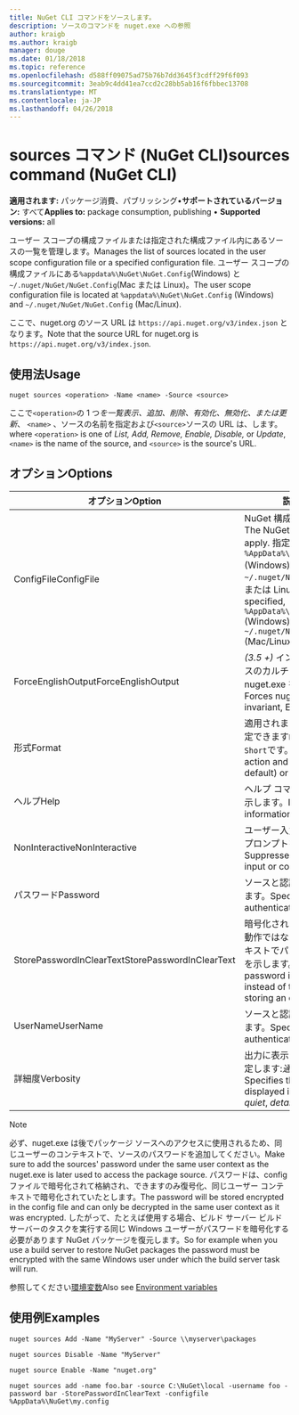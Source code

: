```yaml
---
title: NuGet CLI コマンドをソースします。
description: ソースのコマンドを nuget.exe への参照
author: kraigb
ms.author: kraigb
manager: douge
ms.date: 01/18/2018
ms.topic: reference
ms.openlocfilehash: d588ff09075ad75b76b7dd3645f3cdff29f6f093
ms.sourcegitcommit: 3eab9c4dd41ea7ccd2c28bb5ab16f6fbbec13708
ms.translationtype: MT
ms.contentlocale: ja-JP
ms.lasthandoff: 04/26/2018
---
```

# <a name="sources-command-nuget-cli"></a><span data-ttu-id="efd2b-103">sources コマンド (NuGet CLI)</span><span class="sxs-lookup"><span data-stu-id="efd2b-103">sources command (NuGet CLI)</span></span>

<span data-ttu-id="efd2b-104">**適用されます:** パッケージ消費、パブリッシング&bullet;**サポートされているバージョン:** すべて</span><span class="sxs-lookup"><span data-stu-id="efd2b-104">**Applies to:** package consumption, publishing &bullet; **Supported versions:** all</span></span>

<span data-ttu-id="efd2b-105">ユーザー スコープの構成ファイルまたは指定された構成ファイル内にあるソースの一覧を管理します。</span><span class="sxs-lookup"><span data-stu-id="efd2b-105">Manages the list of sources located in the user scope configuration file or a specified configuration file.</span></span> <span data-ttu-id="efd2b-106">ユーザー スコープの構成ファイルにある`%appdata%\NuGet\NuGet.Config`(Windows) と`~/.nuget/NuGet/NuGet.Config`(Mac または Linux)。</span><span class="sxs-lookup"><span data-stu-id="efd2b-106">The user scope configuration file is located at `%appdata%\NuGet\NuGet.Config` (Windows) and `~/.nuget/NuGet/NuGet.Config` (Mac/Linux).</span></span>

<span data-ttu-id="efd2b-107">ここで、nuget.org のソース URL は `https://api.nuget.org/v3/index.json` となります。</span><span class="sxs-lookup"><span data-stu-id="efd2b-107">Note that the source URL for nuget.org is `https://api.nuget.org/v3/index.json`.</span></span>

## <a name="usage"></a><span data-ttu-id="efd2b-108">使用法</span><span class="sxs-lookup"><span data-stu-id="efd2b-108">Usage</span></span>

```cli
nuget sources <operation> -Name <name> -Source <source>
```

<span data-ttu-id="efd2b-109">ここで`<operation>`の 1 つ*を一覧表示、追加、削除、有効化、無効化、*または*更新*、 `<name>` 、ソースの名前を指定および`<source>`ソースの URL は、します。</span><span class="sxs-lookup"><span data-stu-id="efd2b-109">where `<operation>` is one of *List, Add, Remove, Enable, Disable,* or *Update*, `<name>` is the name of the source, and `<source>` is the source's URL.</span></span>

## <a name="options"></a><span data-ttu-id="efd2b-110">オプション</span><span class="sxs-lookup"><span data-stu-id="efd2b-110">Options</span></span>

| <span data-ttu-id="efd2b-111">オプション</span><span class="sxs-lookup"><span data-stu-id="efd2b-111">Option</span></span> | <span data-ttu-id="efd2b-112">説明</span><span class="sxs-lookup"><span data-stu-id="efd2b-112">Description</span></span> |
| --- | --- |
| <span data-ttu-id="efd2b-113">ConfigFile</span><span class="sxs-lookup"><span data-stu-id="efd2b-113">ConfigFile</span></span> | <span data-ttu-id="efd2b-114">NuGet 構成ファイルを適用します。</span><span class="sxs-lookup"><span data-stu-id="efd2b-114">The NuGet configuration file to apply.</span></span> <span data-ttu-id="efd2b-115">指定しない場合、 `%AppData%\NuGet\NuGet.Config` (Windows) または`~/.nuget/NuGet/NuGet.Config`(Mac または Linux) を使用します。</span><span class="sxs-lookup"><span data-stu-id="efd2b-115">If not specified, `%AppData%\NuGet\NuGet.Config` (Windows) or `~/.nuget/NuGet/NuGet.Config` (Mac/Linux) is used.</span></span>|
| <span data-ttu-id="efd2b-116">ForceEnglishOutput</span><span class="sxs-lookup"><span data-stu-id="efd2b-116">ForceEnglishOutput</span></span> | <span data-ttu-id="efd2b-117">*(3.5 +)* インバリアント、英語ベースのカルチャを使用して実行する nuget.exe を強制します。</span><span class="sxs-lookup"><span data-stu-id="efd2b-117">*(3.5+)* Forces nuget.exe to run using an invariant, English-based culture.</span></span> |
| <span data-ttu-id="efd2b-118">形式</span><span class="sxs-lookup"><span data-stu-id="efd2b-118">Format</span></span> | <span data-ttu-id="efd2b-119">適用されます、`list`アクションを指定できます`Detailed`(既定) または`Short`です。</span><span class="sxs-lookup"><span data-stu-id="efd2b-119">Applies to the `list` action and can be `Detailed` (the default) or `Short`.</span></span> |
| <span data-ttu-id="efd2b-120">ヘルプ</span><span class="sxs-lookup"><span data-stu-id="efd2b-120">Help</span></span> | <span data-ttu-id="efd2b-121">ヘルプ コマンドに関する情報を表示します。</span><span class="sxs-lookup"><span data-stu-id="efd2b-121">Displays help information for the command.</span></span> |
| <span data-ttu-id="efd2b-122">NonInteractive</span><span class="sxs-lookup"><span data-stu-id="efd2b-122">NonInteractive</span></span> | <span data-ttu-id="efd2b-123">ユーザー入力または確認を要求するプロンプトを抑制します。</span><span class="sxs-lookup"><span data-stu-id="efd2b-123">Suppresses prompts for user input or confirmations.</span></span> |
| <span data-ttu-id="efd2b-124">パスワード</span><span class="sxs-lookup"><span data-stu-id="efd2b-124">Password</span></span> | <span data-ttu-id="efd2b-125">ソースと認証のパスワードを指定します。</span><span class="sxs-lookup"><span data-stu-id="efd2b-125">Specifies the password for authenticating with the source.</span></span> |
| <span data-ttu-id="efd2b-126">StorePasswordInClearText</span><span class="sxs-lookup"><span data-stu-id="efd2b-126">StorePasswordInClearText</span></span> | <span data-ttu-id="efd2b-127">暗号化された形式を格納する既定の動作ではなく暗号化されていないテキストでパスワードを保存することを示します。</span><span class="sxs-lookup"><span data-stu-id="efd2b-127">Indicates to store the password in unencrypted text instead of the default behavior of storing an encrypted form.</span></span> |
| <span data-ttu-id="efd2b-128">UserName</span><span class="sxs-lookup"><span data-stu-id="efd2b-128">UserName</span></span> | <span data-ttu-id="efd2b-129">ソースと認証のユーザー名を指定します。</span><span class="sxs-lookup"><span data-stu-id="efd2b-129">Specifies the user name for authenticating with the source.</span></span> |
| <span data-ttu-id="efd2b-130">詳細度</span><span class="sxs-lookup"><span data-stu-id="efd2b-130">Verbosity</span></span> | <span data-ttu-id="efd2b-131">出力に表示される詳細情報の量を指定します:*通常*、 *quiet*、*詳細*です。</span><span class="sxs-lookup"><span data-stu-id="efd2b-131">Specifies the amount of detail displayed in the output: *normal*, *quiet*, *detailed*.</span></span> |

> [!Note]
> <span data-ttu-id="efd2b-132">必ず、nuget.exe は後でパッケージ ソースへのアクセスに使用されるため、同じユーザーのコンテキストで、ソースのパスワードを追加してください。</span><span class="sxs-lookup"><span data-stu-id="efd2b-132">Make sure to add the sources' password under the same user context as the nuget.exe is later used to access the package source.</span></span> <span data-ttu-id="efd2b-133">パスワードは、config ファイルで暗号化されて格納され、できますのみ復号化、同じユーザー コンテキストで暗号化されていたとします。</span><span class="sxs-lookup"><span data-stu-id="efd2b-133">The password will be stored encrypted in the config file and can only be decrypted in the same user context as it was encrypted.</span></span> <span data-ttu-id="efd2b-134">したがって、たとえば使用する場合、ビルド サーバー ビルド サーバーのタスクを実行する同じ Windows ユーザーがパスワードを暗号化する必要があります NuGet パッケージを復元します。</span><span class="sxs-lookup"><span data-stu-id="efd2b-134">So for example when you use a build server to restore NuGet packages the password must be encrypted with the same Windows user under which  the build server task will run.</span></span>

<span data-ttu-id="efd2b-135">参照してください[環境変数](cli-ref-environment-variables.md)</span><span class="sxs-lookup"><span data-stu-id="efd2b-135">Also see [Environment variables](cli-ref-environment-variables.md)</span></span>

## <a name="examples"></a><span data-ttu-id="efd2b-136">使用例</span><span class="sxs-lookup"><span data-stu-id="efd2b-136">Examples</span></span>

```cli
nuget sources Add -Name "MyServer" -Source \\myserver\packages

nuget sources Disable -Name "MyServer"

nuget source Enable -Name "nuget.org"

nuget sources add -name foo.bar -source C:\NuGet\local -username foo -password bar -StorePasswordInClearText -configfile %AppData%\NuGet\my.config
```
